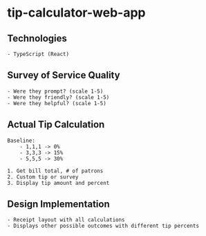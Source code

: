 # tip-calculator-web-app

## Technologies
    - TypeScript (React)

## Survey of Service Quality 
    - Were they prompt? (scale 1-5)
    - Were they friendly? (scale 1-5)
    - Were they helpful? (scale 1-5)

## Actual Tip Calculation
    Baseline:
        - 1,1,1 -> 0%
        - 3,3,3 -> 15%
        - 5,5,5 -> 30%

    1. Get bill total, # of patrons
    2. Custom tip or survey
    3. Display tip amount and percent

## Design Implementation
    - Receipt layout with all calculations
    - Displays other possible outcomes with different tip percents
    